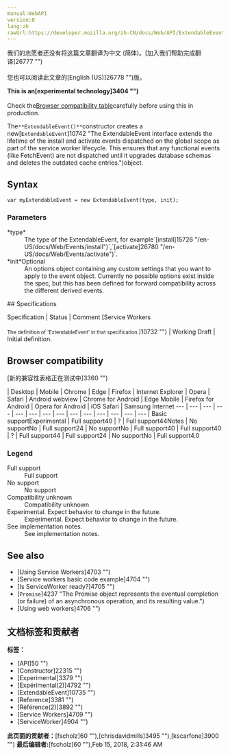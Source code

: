 ```yaml
---
manual:WebAPI
version:0
lang:zh
rawUrl:https://developer.mozilla.org/zh-CN/docs/Web/API/ExtendableEvent/ExtendableEvent
---
```




<bdi>我们的志愿者还没有将这篇文章翻译为<bdi>中文 (简体)</bdi>。[加入我们帮助完成翻译]26777 "")<br></br>您也可以阅读此文章的[English (US)]26778 "")版。</bdi>






**This is an[experimental technology]3404 "")**<br></br>Check the[Browser compatibility table](%10718#Browser_compatibility "")carefully before using this in production.




The`**ExtendableEvent()**`constructor creates a new[`ExtendableEvent`]10742 "The ExtendableEvent interface extends the lifetime of the install and activate events dispatched on the global scope as part of the service worker lifecycle. This ensures that any functional events (like FetchEvent) are not dispatched until it upgrades database schemas and deletes the outdated cache entries.")object.


## Syntax<a name="Syntax"></a>

```
var myExtendableEvent = new ExtendableEvent(type, init);
```

### Parameters<a name="Parameters"></a>
<dl><dt id=''>*type*</dt><dd>The type of the ExtendableEvent, for example`[install]15726 "/en-US/docs/Web/Events/install")`,`[activate]26780 "/en-US/docs/Web/Events/activate")`.</dd><dt id=''>*init*Optional</dt><dd>An options object containing any custom settings that you want to apply to the event object. Currently no possible options exist inside the spec, but this has been defined for forward compatibility across the different derived events.</dd></dl>
## Specifications<a name="Specifications"></a>

Specification | Status | Comment 
[Service Workers<br></br><small>The definition of &#39;ExtendableEvent&#39; in that specification.</small>]10732 "") | Working Draft | Initial definition. 


## Browser compatibility<a name="Browser_compatibility"></a>
[新的兼容性表格正在测试中<i></i>]3360 "")

 | <abbr>Desktop<i></i></abbr> | <abbr>Mobile<i></i></abbr> 
 | <abbr>Chrome<i></i></abbr> | <abbr>Edge<i></i></abbr> | <abbr>Firefox<i></i></abbr> | <abbr>Internet Explorer<i></i></abbr> | <abbr>Opera<i></i></abbr> | <abbr>Safari<i></i></abbr> | <abbr>Android webview<i></i></abbr> | <abbr>Chrome for Android<i></i></abbr> | <abbr>Edge Mobile<i></i></abbr> | <abbr>Firefox for Android<i></i></abbr> | <abbr>Opera for Android<i></i></abbr> | <abbr>iOS Safari<i></i></abbr> | <abbr>Samsung Internet<i></i></abbr> 
 ---  |  ---  |  ---  |  ---  |  ---  |  ---  |  ---  |  ---  |  ---  |  ---  |  ---  |  ---  |  ---  |  ---  | 
Basic support<abbr>Experimental<i></i></abbr> | <abbr>Full support</abbr>40 | <abbr>?</abbr> | <abbr>Full support</abbr>44<abbr>Notes<i></i></abbr> | <abbr>No support</abbr>No | <abbr>Full support</abbr>24 | <abbr>No support</abbr>No | <abbr>Full support</abbr>40 | <abbr>Full support</abbr>40 | <abbr>?</abbr> | <abbr>Full support</abbr>44 | <abbr>Full support</abbr>24 | <abbr>No support</abbr>No | <abbr>Full support</abbr>4.0 


### Legend<a name="Legend"></a>
<dl><dt id=''><abbr>Full support</abbr></dt><dd>Full support</dd><dt id=''><abbr>No support</abbr></dt><dd>No support</dd><dt id=''><abbr>Compatibility unknown</abbr></dt><dd>Compatibility unknown</dd><dt id=''><abbr>Experimental. Expect behavior to change in the future.<i></i></abbr></dt><dd>Experimental. Expect behavior to change in the future.</dd><dt id=''><abbr>See implementation notes.<i></i></abbr></dt><dd>See implementation notes.</dd></dl>


## See also<a name="See_also"></a>

* [Using Service Workers]4703 "")
* [Service workers basic code example]4704 "")
* [Is ServiceWorker ready?]4705 "")
* [`Promise`]4237 "The Promise object represents the eventual completion (or failure) of an asynchronous operation, and its resulting value.")
* [Using web workers]4706 "")



## 文档标签和贡献者
**标签：**
* [API]50 "")
* [Constructor]22315 "")
* [Experimental]3379 "")
* [Expérimental(2)]4792 "")
* [ExtendableEvent]10735 "")
* [Reference]3381 "")
* [Référence(2)]3892 "")
* [Service Workers]4709 "")
* [ServiceWorker]4904 "")

**此页面的贡献者：**[fscholz]60 ""),[chrisdavidmills]3495 ""),[kscarfone]3900 "")
**最后编辑者:**[fscholz]60 ""),<time>Feb 15, 2018, 2:31:46 AM</time>


